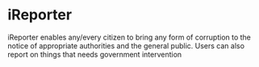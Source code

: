# iReporter

iReporter enables any/every citizen to bring any form of corruption to the notice of appropriate authorities and the general public. Users can also report on things that needs government intervention